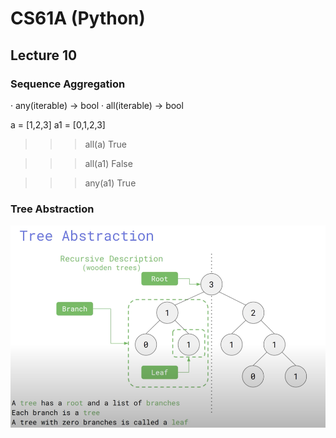 # CS61A (Python)

## Lecture 10

### Sequence Aggregation

· any(iterable) -> bool
· all(iterable) -> bool

a = [1,2,3]
a1 = [0,1,2,3]


>>>all(a)
>>>True

>>>all(a1)
>>>False

>>>any(a1)
>>>True


### Tree Abstraction

![Tree](/images/Tree.png)